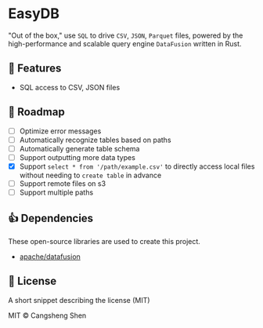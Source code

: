 # EasyDB

"Out of the box," use `SQL` to drive `CSV`, `JSON`, `Parquet` files, powered by the high-performance and scalable query engine `DataFusion` written in Rust.

## 📖 Features

- SQL access to CSV, JSON files

## 🔮 Roadmap

- [ ] Optimize error messages
- [ ] Automatically recognize tables based on paths
- [ ] Automatically generate table schema
- [ ] Support outputting more data types
- [x] Support `select * from '/path/example.csv'` to directly access local files without needing to `create table` in advance
- [ ] Support remote files on s3
- [ ] Support multiple paths

## 👍 Dependencies

These open-source libraries are used to create this project.

- [apache/datafusion](https://github.com/apache/datafusion)

## 📝 License

A short snippet describing the license (MIT)

MIT © Cangsheng Shen
